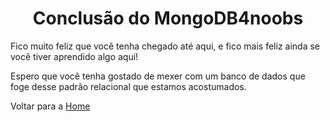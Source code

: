 <h1 align="center" id="conclusao">Conclusão do MongoDB4noobs</h1>

Fico muito feliz que você tenha chegado até aqui, e fico mais feliz ainda se você tiver aprendido algo aqui!

Espero que você tenha gostado de mexer com um banco de dados que foge desse padrão relacional que estamos acostumados.

Voltar para a <a href="../README.md#readme">Home</a>
